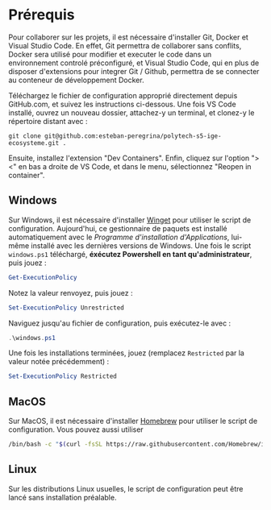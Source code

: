 # Prérequis
Pour collaborer sur les projets, il est nécessaire d'installer Git, Docker et Visual Studio Code.
En effet, Git permettra de collaborer sans conflits, Docker sera utilisé pour modifier et 
executer le code dans un environnement controlé préconfiguré,
et Visual Studio Code, qui en plus de disposer d'extensions pour integrer Git / Github, 
permettra de se connecter au conteneur de développement Docker.

Téléchargez le fichier de configuration approprié directement depuis GitHub.com, et suivez les instructions ci-dessous.
Une fois VS Code installé, ouvrez un nouveau dossier, attachez-y un terminal, et clonez-y le répertoire distant avec :
```
git clone git@github.com:esteban-peregrina/polytech-s5-ige-ecosysteme.git .
```
Ensuite, installez l'extension "Dev Containers".
Enfin, cliquez sur l'option "><" en bas a droite de VS Code, et dans le menu, sélectionnez "Reopen in container".

## Windows
Sur Windows, il est nécessaire d'installer [Winget](https://learn.microsoft.com/fr-fr/windows/package-manager/winget/) pour utiliser le script de configuration.
Aujourd'hui, ce gestionnaire de paquets est installé automatiquement avec le *Programme d'installation d'Applications*, lui-même installé avec les dernières versions de Windows.
Une fois le script `windows.ps1` téléchargé, **éxécutez Powershell en tant qu'administrateur**, puis jouez :
```powershell
Get-ExecutionPolicy
```
Notez la valeur renvoyez, puis jouez :
```powershell
Set-ExecutionPolicy Unrestricted
```
Naviguez jusqu'au fichier de configuration, puis exécutez-le avec :
```powershell
.\windows.ps1
```
Une fois les installations terminées, jouez (remplacez `Restricted` par la valeur notée précédemment) :
```powershell
Set-ExecutionPolicy Restricted
```
## MacOS
Sur MacOS, il est nécessaire d'installer [Homebrew](https://brew.sh) pour utiliser le script de configuration.
Vous pouvez aussi utiliser 
```bash
/bin/bash -c "$(curl -fsSL https://raw.githubusercontent.com/Homebrew/install/HEAD/install.sh)
```

## Linux
Sur les distributions Linux usuelles, le script de configuration peut être lancé sans installation préalable.